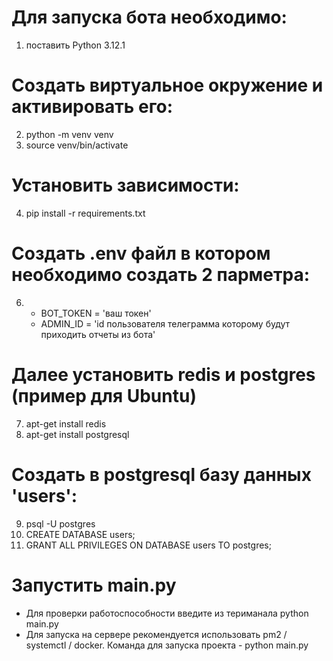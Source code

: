# Для запуска бота необходимо: 
1. поставить Python 3.12.1

# Создать виртуальное окружение и активировать его:
2. python -m venv venv 
3. source venv/bin/activate

# Установить зависимости:
4. pip install -r requirements.txt

# Создать .env файл в котором необходимо создать 2 парметра:
6. 
    - BOT_TOKEN = 'ваш токен'
    - ADMIN_ID = 'id пользователя телеграмма которому будут приходить отчеты из бота'

# Далее установить redis и postgres (пример для Ubuntu)
7. apt-get install redis
8. apt-get install postgresql

# Создать в postgresql базу данных 'users':
9. psql -U postgres
10. CREATE DATABASE users;
11. GRANT ALL PRIVILEGES ON DATABASE users TO postgres;

# Запустить main.py 
- Для проверки работоспособности введите из териманала python main.py
- Для запуска на сервере рекомендуется использовать pm2 / systemctl / docker. 
Команда для запуска проекта - python main.py